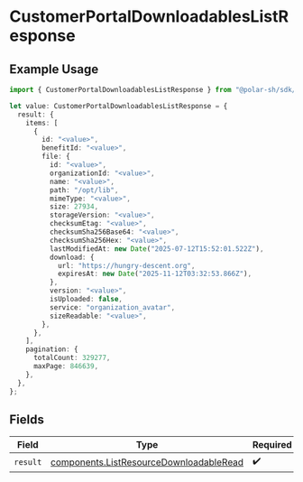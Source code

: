 # CustomerPortalDownloadablesListResponse

## Example Usage

```typescript
import { CustomerPortalDownloadablesListResponse } from "@polar-sh/sdk/models/operations/customerportaldownloadableslist.js";

let value: CustomerPortalDownloadablesListResponse = {
  result: {
    items: [
      {
        id: "<value>",
        benefitId: "<value>",
        file: {
          id: "<value>",
          organizationId: "<value>",
          name: "<value>",
          path: "/opt/lib",
          mimeType: "<value>",
          size: 27934,
          storageVersion: "<value>",
          checksumEtag: "<value>",
          checksumSha256Base64: "<value>",
          checksumSha256Hex: "<value>",
          lastModifiedAt: new Date("2025-07-12T15:52:01.522Z"),
          download: {
            url: "https://hungry-descent.org",
            expiresAt: new Date("2025-11-12T03:32:53.866Z"),
          },
          version: "<value>",
          isUploaded: false,
          service: "organization_avatar",
          sizeReadable: "<value>",
        },
      },
    ],
    pagination: {
      totalCount: 329277,
      maxPage: 846639,
    },
  },
};
```

## Fields

| Field                                                                                              | Type                                                                                               | Required                                                                                           | Description                                                                                        |
| -------------------------------------------------------------------------------------------------- | -------------------------------------------------------------------------------------------------- | -------------------------------------------------------------------------------------------------- | -------------------------------------------------------------------------------------------------- |
| `result`                                                                                           | [components.ListResourceDownloadableRead](../../models/components/listresourcedownloadableread.md) | :heavy_check_mark:                                                                                 | N/A                                                                                                |